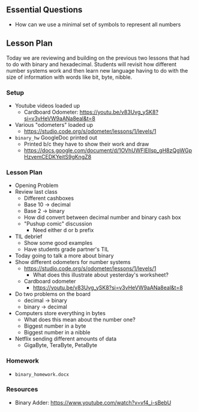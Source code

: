 ## Essential Questions

- How can we use a minimal set of symbols to represent all numbers

## Lesson Plan

Today we are reviewing and building on the previous two lessons that had to do
with binary and hexadecimal. Students will revisit how different number systems
work and then learn new language having to do with the size of information
with words like bit, byte, nibble.

### Setup

- Youtube videos loaded up
    - Cardboard Odometer: https://youtu.be/v83Uvg_ySK8?si=v3vHeVW9aANa8eal&t=8
- Various "odometers" loaded up
    - https://studio.code.org/s/odometer/lessons/1/levels/1
- `binary_hw` GoogleDoc printed out
    - Printed b/c they have to show their work and draw
    - https://docs.google.com/document/d/1OVhUWFlEIlsp_gH8zQgWGpHzvemCEDKYeitS9gKngZ8

### Lesson Plan

- Opening Problem
- Review last class
    - Different cashboxes
    - Base 10 -> decimal
    - Base 2 -> binary
    - How did convert between decimal number and binary cash box
    - "Pushup comic" discussion
        - Need either d or b prefix
- TIL debrief
    - Show some good examples
    - Have students grade partner's TIL
- Today going to talk a more about binary
- Show different odometers for number systems
    - https://studio.code.org/s/odometer/lessons/1/levels/1
        - What does this illustrate about yesterday's worksheet?
    - Cardboard odometer
        - https://youtu.be/v83Uvg_ySK8?si=v3vHeVW9aANa8eal&t=8
- Do two problems on the board
    - decimal -> binary
    - binary -> decimal
- Computers store everything in bytes
    - What does this mean about the number one?
    - Biggest number in a byte
    - Biggest number in a nibble
- Netflix sending different amounts of data
    - GigaByte, TeraByte, PetaByte

### Homework

- `binary_homework.docx`

### Resources

- Binary Adder: https://www.youtube.com/watch?v=vf4_i-sBebU
